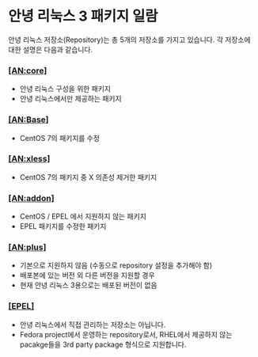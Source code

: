 # 안녕 리눅스 3 패키지 일람

안녕 리눅스 저장소(Repository)는 총 5개의 저장소를 가지고 있습니다. 각 저장소에 대한 설명은 다음과 같습니다.

### [[AN:core]](AnNyung3-Core-Packages.md)

* 안녕 리눅스 구성을 위한 패키지
* 안녕 리눅스에서만 제공하는 패키지

### [[AN:Base]](annyung3-base-packages.md)

* CentOS 7의 패키지를 수정

### [[AN:xless]](annyung3-xless-packages.md)

* CentOS 7의 패키지 중 X 의존성 제거한 패키지

### [[AN:addon]](annyung3-addon-packages.md)

* CentOS / EPEL 에서 지원하지 않는 패키지
* EPEL 패키지를 수정한 패키지

### [[AN:plus]](annyung3-plus-packages.md)

* 기본으로 지원하지 않음 (수동으로 repository 설정을 추가해야 함)
* 배포본에 있는 버전 외 다른 버전을 지원할 경우
* 현재 안녕 리눅스 3용으로는 배포된 버전이 없음

### [[EPEL]](https://fedoraproject.org/wiki/EPEL)

* 안녕 리눅스에서 직접 관리하는 저장소는 아닙니다.
* Fedora project에서 운영하는 repository로서, RHEL에서 제공하지 않는 pacakge들을 3rd party package 형식으로 지원합니다.